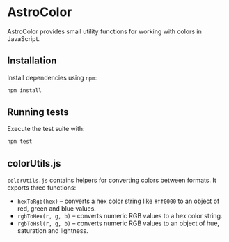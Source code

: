 # AstroColor

AstroColor provides small utility functions for working with colors in JavaScript.

## Installation

Install dependencies using `npm`:

```bash
npm install
```

## Running tests

Execute the test suite with:

```bash
npm test
```

## colorUtils.js

`colorUtils.js` contains helpers for converting colors between formats.
It exports three functions:

- `hexToRgb(hex)` – converts a hex color string like `#ff0000` to an object of red, green and blue values.
- `rgbToHex(r, g, b)` – converts numeric RGB values to a hex color string.
- `rgbToHsl(r, g, b)` – converts numeric RGB values to an object of hue, saturation and lightness.
